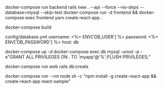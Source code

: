 docker-compose run backend rails new . --api --force --no-deps --database=mysql --skip-test
docker-compose run -d frontend && docker-compose exec frontend yarn create react-app .

docker-compose build


config/database.yml
  username: <%= ENV['DB_USER'] %>
  password: <%= ENV['DB_PASSWORD'] %>
  host: db


docker-compose up -d
docker-compose exec db mysql -uroot -p -e"GRANT ALL PRIVILEGES ON *.* TO 'myapp'@'%';FLUSH PRIVILEGES;"

docker-compose run web rails db:create

docker-compose run --rm node sh -c "npm install -g create-react-app && create-react-app react-sample"
